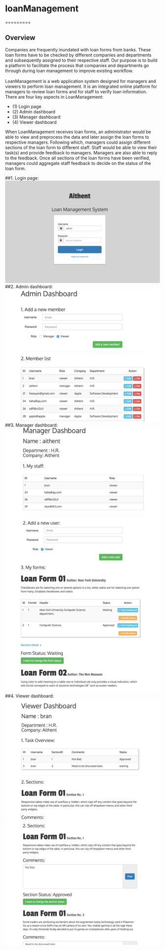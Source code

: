 # loanManagement
=========

Overview
----------
Companies are frequently inundated with loan forms from banks. These loan forms have to be checked by different companies and departments and subsequently assigned to their respective staff. Our purpose is to build a platform to facilitate the process that companies and departments go through during loan management to improve existing workflow.</br> </br>
LoanManagement is a web application system designed for managers and viewers to perform loan management. It is  an integrated online platform for managers to review loan forms and for staff to verify loan information. There are four key aspects in LoanManagement: 
- (1) Login page 
- (2) Admin dashboard
- (3) Manager dashboard
- (4) Viewer dashboard

When LoanManagement receives loan forms, an administrator would be able to view and preprocess the data and later assign the loan forms to respective managers. Following which, managers could assign different sections of the loan form to different staff. Staff would be able to view their task(s) and provide feedback to managers. Managers are also able to reply to the feedback. Once all sections of the loan forms have been verified, managers could aggregate staff feedback to decide on the status of the loan form.

##1. Login page:
![image](https://github.com/Xieyan/loanManagement/blob/master/screenshots/LoginPage.png) 
##2. Admin dashboard:
![image](https://github.com/Xieyan/loanManagement/blob/master/screenshots/adminDashboard.png)
##3. Manager dashboard:
![image](https://github.com/Xieyan/loanManagement/blob/master/screenshots/managerDashboard1.png)
![image](https://github.com/Xieyan/loanManagement/blob/master/screenshots/managerDashboard2.png)
##4. Viewer dashboard:
![image](https://github.com/Xieyan/loanManagement/blob/master/screenshots/viewerDashboard1.png)
![image](https://github.com/Xieyan/loanManagement/blob/master/screenshots/viewerDashboard2.png)


